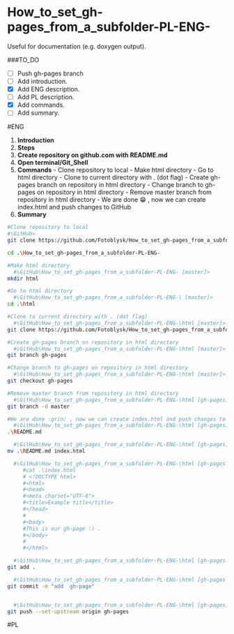 # How_to_set_gh-pages_from_a_subfolder-PL-ENG-
Useful for documentation (e.g. doxygen output).


###TO_DO
- [ ] Push gh-pages branch
- [ ] Add introduction.
- [x] Add ENG description.
- [ ] Add PL description.
- [x] Add commands.
- [ ] Add summary.

#ENG
1. **Introduction**
2. **Steps**
  1. **Create repository on github.com with README.md**
  2. **Open terminal/Git_Shell**
  3. **Commands**
    - Clone repository to local
    - Make html directory
    - Go to html directory
    - Clone to current directory with . (dot flag)
    - Create gh-pages branch on repository in html directory
    - Change branch to gh-pages on repository in html directory
    - Remove master branch from repository in html directory
    - We are done :grin: , now we can create index.html and push changes to GitHub
3. **Summary**

```bash
#Clone repository to local
#\GitHub> 
git clone https://github.com/Fotoblysk/How_to_set_gh-pages_from_a_subfolder-PL-ENG-

cd .\How_to_set_gh-pages_from_a_subfolder-PL-ENG-

#Make html directory
  #\GitHub\How_to_set_gh-pages_from_a_subfolder-PL-ENG- [master]>
mkdir html

#Go to html directory
  #\GitHub\How_to_set_gh-pages_from_a_subfolder-PL-ENG-\ [master]>
cd .\html

#Clone to current directory with . (dot flag)
  #\GitHub\How_to_set_gh-pages_from_a_subfolder-PL-ENG-\html [master]>
git clone https://github.com/Fotoblysk/How_to_set_gh-pages_from_a_subfolder-PL-ENG- .

#Create gh-pages branch on repository in html directory
  #\GitHub\How_to_set_gh-pages_from_a_subfolder-PL-ENG-\html [master]>
git branch gh-pages

#Change branch to gh-pages on repository in html directory
  #\GitHub\How_to_set_gh-pages_from_a_subfolder-PL-ENG-\html [master]>
git checkout gh-pages

#Remove master branch from repository in html directory
  #\GitHub\How_to_set_gh-pages_from_a_subfolder-PL-ENG-\html [gh-pages]>
git branch -d master

#We are done :grin: , now we can create index.html and push changes to GitHub
  #\GitHub\How_to_set_gh-pages_from_a_subfolder-PL-ENG-\html [gh-pages]> 
.\README.md

  #\GitHub\How_to_set_gh-pages_from_a_subfolder-PL-ENG-\html [gh-pages]> 
mv .\README.md index.html

  #\GitHub\How_to_set_gh-pages_from_a_subfolder-PL-ENG-\html [gh-pages +1 ~0 -1 !]>
     #cat .\index.html
     # <!DOCTYPE html>
     #<html>
     #<head>
     #<meta charset="UTF-8">
     #<title>Example title</title>
     #</head>
     #
     #<body>
     #This is our gh-page :) .
     #</body>
     #
     #</html>

  #\GitHub\How_to_set_gh-pages_from_a_subfolder-PL-ENG-\html [gh-pages +1 ~0 -1 !]>
git add .

  #\GitHub\How_to_set_gh-pages_from_a_subfolder-PL-ENG-\html [gh-pages +1 ~0 -1]> 
git commit -m "add  gh-page"


  #\GitHub\How_to_set_gh-pages_from_a_subfolder-PL-ENG-\html [gh-pages]>
git push --set-upstream origin gh-pages

```
#PL
